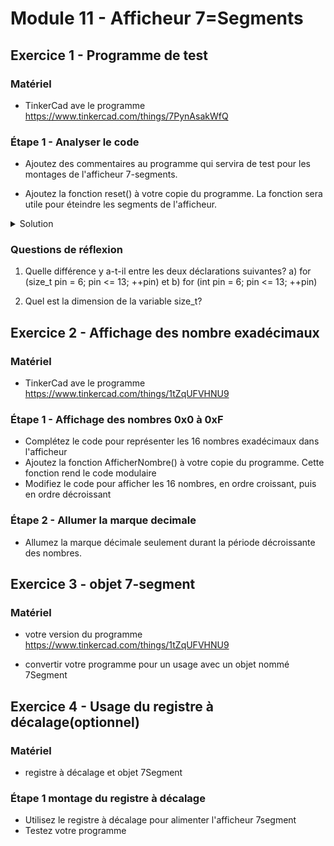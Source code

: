 # Module 11 - Afficheur 7=Segments

## Exercice 1 - Programme de test

### Matériel
- TinkerCad ave le programme
https://www.tinkercad.com/things/7PynAsakWfQ 

### Étape 1 - Analyser le code

- Ajoutez des commentaires au programme qui servira de test pour les montages de l'afficheur 7-segments.

- Ajoutez la fonction reset() à votre copie du programme. La fonction sera utile pour éteindre les segments de l'afficheur.

<details>
<summary>Solution</summary>

/* PROGRAMME DE TEST

  afficheur 1 X 7 segments

  modele 5611as Cathode commune

*/

int segmentCourant = 0;

int activation = 2;

int debut = 6;

int fin = 13;

void reset();

void setup() {

  pinMode(activation, OUTPUT);

  for (size_t pin = debut; pin <= fin; ++pin) {

    pinMode(pin, OUTPUT);
  }

  digitalWrite(activation, HIGH);

  reset();
}

void loop() {
  
  digitalWrite(segmentCourant + 6, HIGH);

  digitalWrite(activation, LOW);

  delay(500);

  digitalWrite(segmentCourant + 6, LOW);

  digitalWrite(activation, HIGH);
  
  segmentCourant = (segmentCourant + 1) % 8;

}

void reset() {

  for (size_t pin = debut; pin <= fin; ++pin) {

    digitalWrite(pin, LOW);
   }

}

</details>

### Questions de réflexion

1. Quelle différence y a-t-il entre les deux déclarations suivantes?
 a) for (size_t pin = 6; pin <= 13; ++pin) 
 et
 b) for (int pin = 6; pin <= 13; ++pin) 

2. Quel est la dimension de la variable size_t?

## Exercice 2 - Affichage des nombre exadécimaux

### Matériel
- TinkerCad ave le programme
https://www.tinkercad.com/things/1tZqUFVHNU9 

### Étape 1 - Affichage des nombres 0x0 à 0xF

- Complétez le code pour représenter les 16 nombres exadécimaux dans l'afficheur
- Ajoutez la fonction AfficherNombre() à votre copie du programme. Cette fonction rend le code modulaire 
- Modifiez le code pour afficher les 16 nombres, en ordre croissant, puis en ordre décroissant

### Étape 2 - Allumer la marque decimale

- Allumez la marque décimale seulement durant la période décroissante des nombres.

## Exercice 3 - objet 7-segment

### Matériel
- votre version du programme
https://www.tinkercad.com/things/1tZqUFVHNU9 

- convertir votre programme pour un usage avec un objet nommé 7Segment

## Exercice 4 - Usage du registre à décalage(optionnel)

### Matériel
-  registre à décalage et objet 7Segment

### Étape 1 montage du registre à décalage
-  Utilisez le registre à décalage pour alimenter l'afficheur 7segment
- Testez votre programme
